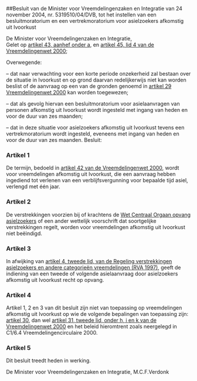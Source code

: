 <meta http-equiv='Content-Type' content='text/html; charset=utf-8' />

##Besluit van de Minister voor Vreemdelingenzaken en Integratie van 24 november 2004, nr. 5319510/04/DVB, tot het instellen van een besluitmoratorium en een vertrekmoratorium voor asielzoekers afkomstig uit Ivoorkust

De Minister voor Vreemdelingenzaken en Integratie,  
Gelet op [artikel 43, aanhef onder a](../../../../../../../../../wet/vreemdelingenwet/2000/BWBR0011823/README.md), en [artikel 45, lid 4 van de Vreemdelingenwet 2000](../../../../../../../../../wet/vreemdelingenwet/2000/BWBR0011823/README.md);

Overwegende:

– dat naar verwachting voor een korte periode onzekerheid zal bestaan over de situatie in Ivoorkust en op grond daarvan redelijkerwijs niet kan worden beslist of de aanvraag op een van de gronden genoemd in [artikel 29 Vreemdelingenwet 2000](../../../../../../../../../wet/vreemdelingenwet/2000/BWBR0011823/README.md) kan worden toegewezen;

– dat als gevolg hiervan een besluitmoratorium voor asielaanvragen van personen afkomstig uit Ivoorkust wordt ingesteld met ingang van heden en voor de duur van zes maanden;

– dat in deze situatie voor asielzoekers afkomstig uit Ivoorkust tevens een vertrekmoratorium wordt ingesteld, eveneens met ingang van heden en voor de duur van zes maanden.
Besluit:    

### Artikel  1  

De termijn, bedoeld in [artikel 42 van de Vreemdelingenwet 2000](../../../../../../../../../wet/vreemdelingenwet/2000/BWBR0011823/README.md), wordt voor vreemdelingen afkomstig uit Ivoorkust, die een aanvraag hebben ingediend tot verlenen van een verblijfsvergunning voor bepaalde tijd asiel, verlengd met één jaar.  

### Artikel  2  

De verstrekkingen voorzien bij of krachtens de [Wet Centraal Orgaan opvang asielzoekers](../../../../../../../../../wet/wet/centraal/orgaan/opvang/asielzoekers/BWBR0006685/README.md) of een ander wettelijk voorschrift dat soortgelijke verstrekkingen regelt, worden voor vreemdelingen afkomstig uit Ivoorkust niet beëindigd.  

### Artikel  3  

In afwijking van [artikel 4, tweede lid, van de Regeling verstrekkingen asielzoekers en andere categorieën vreemdelingen (RVA 1997)](../../../../../../../../../ministeriele-regeling/regeling/verstrekkingen/asielzoekers/en/andere/categorieën/vreemdelingen/etc/BWBR0009205/README.md), geeft de indiening van een tweede of volgende asielaanvraag door asielzoekers afkomstig uit Ivoorkust recht op opvang.  

### Artikel  4  

Artikel 1, 2 en 3 van dit besluit zijn niet van toepassing op vreemdelingen afkomstig uit Ivoorkust op wie de volgende bepalingen van toepassing zijn: [artikel 30](../../../../../../../../../wet/vreemdelingenwet/2000/BWBR0011823/README.md), dan wel [artikel 31, tweede lid, onder h, i en k van de Vreemdelingenwet 2000](../../../../../../../../../wet/vreemdelingenwet/2000/BWBR0011823/README.md) en het beleid hieromtrent zoals neergelegd in C1/6.4 Vreemdelingencirculaire 2000.  

### Artikel  5  

Dit besluit treedt heden in werking.  

De 
Minister voor Vreemdelingenzaken en Integratie, 
M.C.F.Verdonk    
